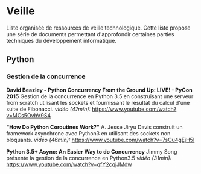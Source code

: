 # Veille

Liste organisée de ressources de veille technologique.
Cette liste propose une série de documents permettant d'approfondir certaines parties techniques du développement informatique.

## Python

### Gestion de la concurrence

**David Beazley - Python Concurrency From the Ground Up: LIVE! - PyCon 2015**
Gestion de la concurrence en Python 3.5 en construisant une serveur from scratch utilisant les sockets et fournissant le résultat du calcul d'une suite de Fibonacci.
*vidéo (47min):* https://www.youtube.com/watch?v=MCs5OvhV9S4

**"How Do Python Coroutines Work?"**
A. Jesse Jiryu Davis construit un framework asynchrone avec Python3 en utilisant des sockets non bloquants.
*vidéo (46min):* https://www.youtube.com/watch?v=7sCu4gEjH5I

**Python 3.5+ Async: An Easier Way to do Concurrency**
Jimmy Song présente la gestion de la concurrence en Python3.5
*vidéo (31min):* https://www.youtube.com/watch?v=qfY2cqjJMdw

